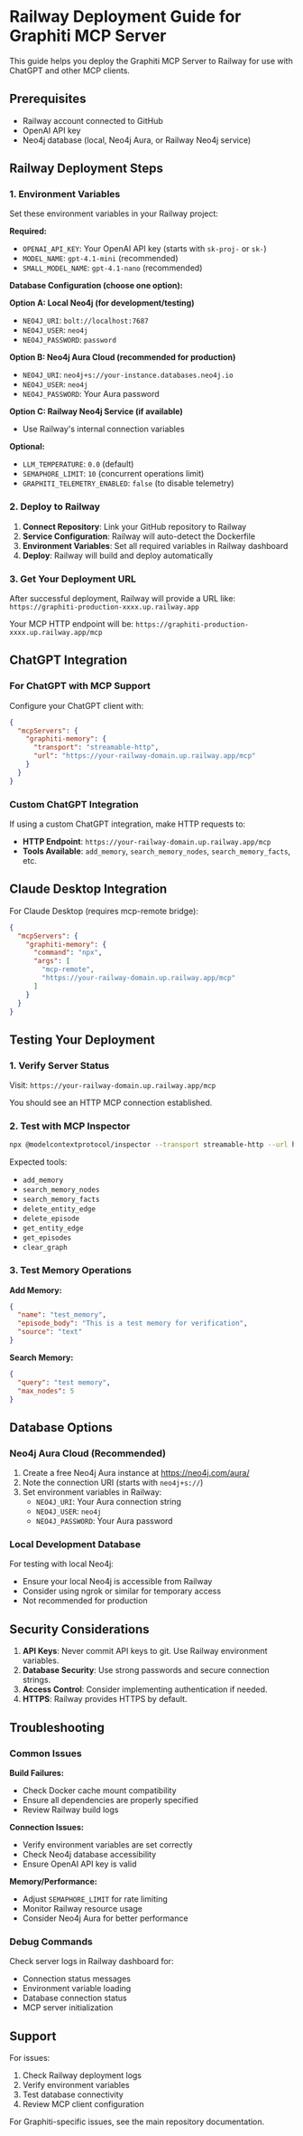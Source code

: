 # Railway Deployment Guide for Graphiti MCP Server

This guide helps you deploy the Graphiti MCP Server to Railway for use with ChatGPT and other MCP clients.

## Prerequisites

- Railway account connected to GitHub
- OpenAI API key
- Neo4j database (local, Neo4j Aura, or Railway Neo4j service)

## Railway Deployment Steps

### 1. Environment Variables

Set these environment variables in your Railway project:

**Required:**
- `OPENAI_API_KEY`: Your OpenAI API key (starts with `sk-proj-` or `sk-`)
- `MODEL_NAME`: `gpt-4.1-mini` (recommended)
- `SMALL_MODEL_NAME`: `gpt-4.1-nano` (recommended)

**Database Configuration (choose one option):**

**Option A: Local Neo4j (for development/testing)**
- `NEO4J_URI`: `bolt://localhost:7687`
- `NEO4J_USER`: `neo4j`
- `NEO4J_PASSWORD`: `password`

**Option B: Neo4j Aura Cloud (recommended for production)**
- `NEO4J_URI`: `neo4j+s://your-instance.databases.neo4j.io`
- `NEO4J_USER`: `neo4j`
- `NEO4J_PASSWORD`: Your Aura password

**Option C: Railway Neo4j Service (if available)**
- Use Railway's internal connection variables

**Optional:**
- `LLM_TEMPERATURE`: `0.0` (default)
- `SEMAPHORE_LIMIT`: `10` (concurrent operations limit)
- `GRAPHITI_TELEMETRY_ENABLED`: `false` (to disable telemetry)

### 2. Deploy to Railway

1. **Connect Repository**: Link your GitHub repository to Railway
2. **Service Configuration**: Railway will auto-detect the Dockerfile
3. **Environment Variables**: Set all required variables in Railway dashboard
4. **Deploy**: Railway will build and deploy automatically

### 3. Get Your Deployment URL

After successful deployment, Railway will provide a URL like:
`https://graphiti-production-xxxx.up.railway.app`

Your MCP HTTP endpoint will be:
`https://graphiti-production-xxxx.up.railway.app/mcp`

## ChatGPT Integration

### For ChatGPT with MCP Support

Configure your ChatGPT client with:

```json
{
  "mcpServers": {
    "graphiti-memory": {
      "transport": "streamable-http",
      "url": "https://your-railway-domain.up.railway.app/mcp"
    }
  }
}
```

### Custom ChatGPT Integration

If using a custom ChatGPT integration, make HTTP requests to:
- **HTTP Endpoint**: `https://your-railway-domain.up.railway.app/mcp`
- **Tools Available**: `add_memory`, `search_memory_nodes`, `search_memory_facts`, etc.

## Claude Desktop Integration

For Claude Desktop (requires mcp-remote bridge):

```json
{
  "mcpServers": {
    "graphiti-memory": {
      "command": "npx",
      "args": [
        "mcp-remote",
        "https://your-railway-domain.up.railway.app/mcp"
      ]
    }
  }
}
```

## Testing Your Deployment

### 1. Verify Server Status

Visit: `https://your-railway-domain.up.railway.app/mcp`

You should see an HTTP MCP connection established.

### 2. Test with MCP Inspector

```bash
npx @modelcontextprotocol/inspector --transport streamable-http --url https://your-railway-domain.up.railway.app/mcp
```

Expected tools:
- `add_memory`
- `search_memory_nodes` 
- `search_memory_facts`
- `delete_entity_edge`
- `delete_episode`
- `get_entity_edge`
- `get_episodes`
- `clear_graph`

### 3. Test Memory Operations

**Add Memory:**
```json
{
  "name": "test_memory",
  "episode_body": "This is a test memory for verification",
  "source": "text"
}
```

**Search Memory:**
```json
{
  "query": "test memory",
  "max_nodes": 5
}
```

## Database Options

### Neo4j Aura Cloud (Recommended)

1. Create a free Neo4j Aura instance at https://neo4j.com/aura/
2. Note the connection URI (starts with `neo4j+s://`)
3. Set environment variables in Railway:
   - `NEO4J_URI`: Your Aura connection string
   - `NEO4J_USER`: `neo4j`
   - `NEO4J_PASSWORD`: Your Aura password

### Local Development Database

For testing with local Neo4j:
- Ensure your local Neo4j is accessible from Railway
- Consider using ngrok or similar for temporary access
- Not recommended for production

## Security Considerations

1. **API Keys**: Never commit API keys to git. Use Railway environment variables.
2. **Database Security**: Use strong passwords and secure connection strings.
3. **Access Control**: Consider implementing authentication if needed.
4. **HTTPS**: Railway provides HTTPS by default.

## Troubleshooting

### Common Issues

**Build Failures:**
- Check Docker cache mount compatibility
- Ensure all dependencies are properly specified
- Review Railway build logs

**Connection Issues:**
- Verify environment variables are set correctly
- Check Neo4j database accessibility
- Ensure OpenAI API key is valid

**Memory/Performance:**
- Adjust `SEMAPHORE_LIMIT` for rate limiting
- Monitor Railway resource usage
- Consider Neo4j Aura for better performance

### Debug Commands

Check server logs in Railway dashboard for:
- Connection status messages
- Environment variable loading
- Database connection status
- MCP server initialization

## Support

For issues:
1. Check Railway deployment logs
2. Verify environment variables
3. Test database connectivity
4. Review MCP client configuration

For Graphiti-specific issues, see the main repository documentation.